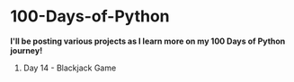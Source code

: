 # 100-Days-of-Python

**I'll be posting various projects as I learn more on my 100 Days of Python journey!**
1. Day 14 - Blackjack Game
